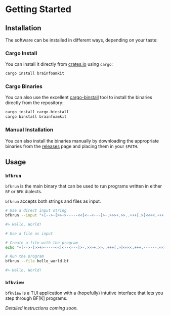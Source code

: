 # Getting Started

## Installation

The software can be installed in different ways, depending on your taste:

### Cargo Install

You can install it directly from [crates.io](https://crates.io) using `cargo`:

```bash
cargo install brainfoamkit
```

### Cargo Binaries

You can also use the excellent [cargo-binstall](https://github.com/cargo-bins/cargo-binstall) tool to install the binaries directly from the repository:

```bash
cargo install cargo-binstall
cargo binstall brainfoamkit
```

### Manual Installation

You can also install the binaries manually by downloading the appropriate binaries from the [releases](https://github.com/AliSajid/BrainFoamKit/releases) page and placing them in your `$PATH`.

## Usage

### `bfkrun`

`bfkrun` is the main binary that can be used to run programs written in either `BF` or `BFK` dialects.

`bfkrun` accepts both strings and files as input.

```bash
# Use a direct input string
bfkrun --input "+[-->-[>>+>-----<<]<--<---]>-.>>>+.>>..+++[.>]<<<<.+++.------.<<-.>>>>+."

#> Hello, World!
```

```bash
# Use a file as input

# Create a file with the program
echo "+[-->-[>>+>-----<<]<--<---]>-.>>>+.>>..+++[.>]<<<<.+++.------.<<-.>>>>+." > hello_world.bf

# Run the program
bfkrun --file hello_world.bf

#> Hello, World!
```

### `bfkview`

`bfkview` is a TUI application with a (hopefully) intutive interface that lets you step through BF[K] programs.

_Detailed instructions coming soon._
